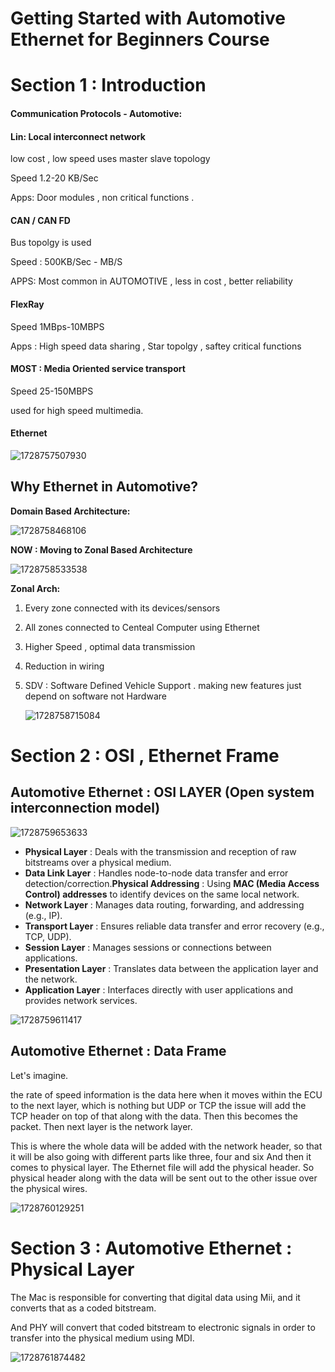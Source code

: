 # Getting Started with Automotive Ethernet for Beginners Course

# Section 1 : Introduction

#### Communication Protocols - Automotive:

#### Lin: Local interconnect network

low cost , low speed  uses master slave topology

Speed 1.2-20 KB/Sec

Apps: Door modules , non critical functions .

#### CAN / CAN FD

Bus topolgy is used

Speed : 500KB/Sec - MB/S

APPS: Most common in AUTOMOTIVE , less in cost , better reliability

#### FlexRay

Speed 1MBps-10MBPS

Apps : High speed data sharing , Star topolgy , saftey critical functions

#### MOST : Media Oriented service transport

Speed 25-150MBPS

used for high speed multimedia.

#### Ethernet 

![1728757507930](image/README/1728757507930.png)


## Why Ethernet in Automotive?

**Domain Based Architecture:** 

![1728758468106](image/README/1728758468106.png)

**NOW : Moving to Zonal Based Architecture**

![1728758533538](image/README/1728758533538.png)

**Zonal Arch:** 

1. Every zone connected with its devices/sensors
2. All zones connected to Centeal Computer using Ethernet
3. Higher Speed , optimal data transmission
4. Reduction in wiring
5. SDV : Software Defined Vehicle Support  . making new features just depend on software not Hardware

   ![1728758715084](image/README/1728758715084.png)

# Section 2 : OSI , Ethernet Frame

## Automotive Ethernet : OSI LAYER (Open system interconnection model)

![1728759653633](image/README/1728759653633.png)


* **Physical Layer** : Deals with the transmission and reception of raw bitstreams over a physical medium.
* **Data Link Layer** : Handles node-to-node data transfer and error detection/correction.**Physical Addressing** : Using **MAC (Media Access Control) addresses** to identify devices on the same local network.
* **Network Layer** : Manages data routing, forwarding, and addressing (e.g., IP).
* **Transport Layer** : Ensures reliable data transfer and error recovery (e.g., TCP, UDP).
* **Session Layer** : Manages sessions or connections between applications.
* **Presentation Layer** : Translates data between the application layer and the network.
* **Application Layer** : Interfaces directly with user applications and provides network services.

![1728759611417](image/README/1728759611417.png)


## Automotive Ethernet : Data Frame

Let's imagine.

the rate of speed information is the data here when it moves within the ECU to the next layer, which is nothing but UDP or TCP the issue will add the TCP header on top of that along with the data. Then this becomes the packet. Then next layer is the network layer.

This is where the whole data will be added with the network header, so that it will be also going with different parts like three, four and six And then it comes to physical layer. The Ethernet file will add the physical header. So physical header along with the data will be sent out to the other issue over the physical wires.

![1728760129251](image/README/1728760129251.png)

# Section 3 : Automotive Ethernet : Physical Layer


The Mac is responsible for converting that digital data using Mii, and it converts that as a coded bitstream.

And PHY will convert that coded bitstream to electronic signals in order to transfer into the physical medium using MDI.

![1728761874482](image/README/1728761874482.png)
